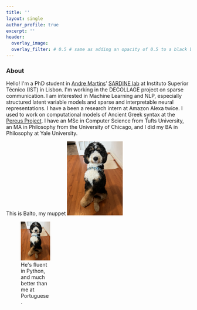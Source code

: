 ```yaml
---
title: ''
layout: single
author_profile: true
excerpt: ''
header:
  overlay_image: 
  overlay_filter: # 0.5 # same as adding an opacity of 0.5 to a black background
---
```


### About

Hello! I'm a PhD student in [Andre Martins](https://andre-martins.github.io/)’ [SARDINE lab](https://sardine-lab.github.io/) at Instituto Superior Técnico (IST) in Lisbon. I'm working in the DECOLLAGE project on sparse communication. I am interested in Machine Learning and NLP, especially structured latent variable models and sparse and interpretable neural representations. I have a been a research intern at Amazon Alexa twice. I used to work on computational models of Ancient Greek syntax at the [Pereus Project](http://www.perseus.tufts.edu/hopper/). I have an MSc in Computer Science from Tufts University, an MA in Philosophy from the University of Chicago, and I did my BA in Philosophy at Yale University.  



This is Balto, my muppet 
<img src="/assets/images/Balto.jpeg" alt="" width=30% height=auto> 
<figure style="width: 80px" class="align-center">
  <a href="/assets/images/Balto.jpeg" title="The Pixel Tracker logo" alt="The Pixel Tracker logo">
  <img src="/assets/images/Balto.jpeg" alt=""></a>
  <figcaption>He's fluent in Python, and much better than me at Portuguese. </figcaption>
</figure>




